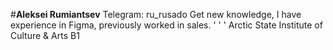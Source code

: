 #**Aleksei Rumiantsev**
Telegram: ru_rusado
Get new knowledge, I have experience in Figma, previously worked in sales.
'
'
'
Arctic State Institute of Culture & Arts
B1
